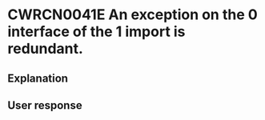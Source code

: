 # CWRCN0041E An exception on the 0 interface of the 1 import is redundant.

## Explanation

## User response